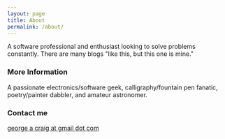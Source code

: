 ```yaml
---
layout: page
title: About
permalink: /about/
---
```


A software professional and enthusiast looking to solve problems constantly. There are many blogs "like this, but this one is mine."

### More Information

A passionate electronics/software geek, calligraphy/fountain pen fanatic, poetry/painter dabbler, and amateur astronomer.

### Contact me

[george a craig at gmail dot com](mailto:georgeacraig@gmail.com)
